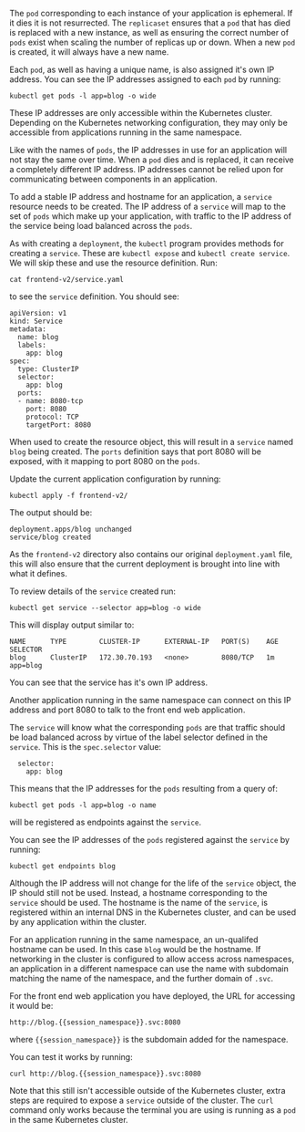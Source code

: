 The `pod` corresponding to each instance of your application is ephemeral. If it dies it is not resurrected. The `replicaset` ensures that a `pod` that has died is replaced with a new instance, as well as ensuring the correct number of `pods` exist when scaling the number of replicas up or down. When a new `pod` is created, it will always have a new name.

Each `pod`, as well as having a unique name, is also assigned it's own IP address. You can see the IP addresses assigned to each `pod` by running:

```execute
kubectl get pods -l app=blog -o wide
```

These IP addresses are only accessible within the Kubernetes cluster. Depending on the Kubernetes networking configuration, they may only be accessible from applications running in the same namespace.

Like with the names of `pods`, the IP addresses in use for an application will not stay the same over time. When a `pod` dies and is replaced, it can receive a completely different IP address. IP addresses cannot be relied upon for communicating between components in an application.

To add a stable IP address and hostname for an application, a `service` resource needs to be created. The IP address of a `service` will map to the set of `pods` which make up your application, with traffic to the IP address of the service being load balanced across the `pods`.

As with creating a `deployment`, the `kubectl` program provides methods for creating a `service`. These are `kubectl expose` and `kubectl create service`. We will skip these and use the resource definition. Run:

```execute
cat frontend-v2/service.yaml
```

to see the `service` definition. You should see:

```
apiVersion: v1
kind: Service
metadata:
  name: blog
  labels:
    app: blog
spec:
  type: ClusterIP
  selector:
    app: blog
  ports:
  - name: 8080-tcp
    port: 8080
    protocol: TCP
    targetPort: 8080
```

When used to create the resource object, this will result in a `service` named `blog` being created. The `ports` definition says that port 8080 will be exposed, with it mapping to port 8080 on the `pods`.

Update the current application configuration by running:

```execute
kubectl apply -f frontend-v2/
```

The output should be:

```
deployment.apps/blog unchanged
service/blog created
```

As the `frontend-v2` directory also contains our original `deployment.yaml` file, this will also ensure that the current deployment is brought into line with what it defines.

To review details of the `service` created run:

```execute
kubectl get service --selector app=blog -o wide
```

This will display output similar to:

```
NAME      TYPE        CLUSTER-IP      EXTERNAL-IP   PORT(S)    AGE       SELECTOR
blog      ClusterIP   172.30.70.193   <none>        8080/TCP   1m        app=blog
```

You can see that the service has it's own IP address.

Another application running in the same namespace can connect on this IP address and port 8080 to talk to the front end web application.

The `service` will know what the corresponding `pods` are that traffic should be load balanced across by virtue of the label selector defined in the `service`. This is the `spec.selector` value:

```
  selector:
    app: blog
```

This means that the IP addresses for the `pods` resulting from a query of:

```execute
kubectl get pods -l app=blog -o name
```

will be registered as endpoints against the `service`.

You can see the IP addresses of the `pods` registered against the `service` by running:

```execute
kubectl get endpoints blog
```

Although the IP address will not change for the life of the `service` object, the IP should still not be used. Instead, a hostname corresponding to the `service` should be used. The hostname is the name of the `service`, is registered within an internal DNS in the Kubernetes cluster, and can be used by any application within the cluster.

For an application running in the same namespace, an un-qualifed hostname can be used. In this case `blog` would be the hostname. If networking in the cluster is configured to allow access across namespaces, an application in a different namespace can use the name with subdomain matching the name of the namespace, and the further domain of `.svc`.

For the front end web application you have deployed, the URL for accessing it would be:

```
http://blog.{{session_namespace}}.svc:8080
```

where `{{session_namespace}}` is the subdomain added for the namespace.

You can test it works by running:

```execute
curl http://blog.{{session_namespace}}.svc:8080
```

Note that this still isn't accessible outside of the Kubernetes cluster, extra steps are required to expose a `service` outside of the cluster. The `curl` command only works because the terminal you are using is running as a `pod` in the same Kubernetes cluster.
